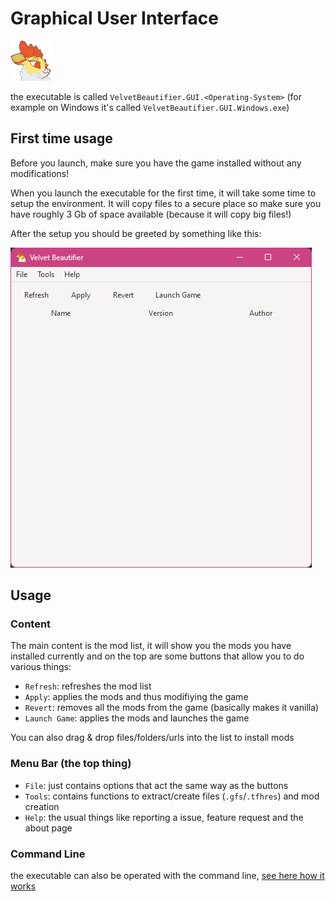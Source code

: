 # Graphical User Interface

![Icon](./assets/icon_medium.png)

the executable is called `VelvetBeautifier.GUI.<Operating-System>` (for example on Windows it's called `VelvetBeautifier.GUI.Windows.exe`)

## First time usage

Before you launch, make sure you have the game installed without any modifications!

When you launch the executable for the first time, it will take some time to setup the environment. It will copy files to a secure place so make sure you have roughly 3 Gb of space available (because it will copy big files!)

After the setup you should be greeted by something like this:

![Fresh Install of the tool](./assets/screenshots/gui-empty.png)

## Usage

### Content

The main content is the mod list, it will show you the mods you have installed currently and on the top are some buttons that allow you to do various things:

- `Refresh`: refreshes the mod list
- `Apply`: applies the mods and thus modifiying the game
- `Revert`: removes all the mods from the game (basically makes it vanilla)
- `Launch Game`: applies the mods and launches the game

You can also drag & drop files/folders/urls into the list to install mods

### Menu Bar (the top thing)

- `File`: just contains options that act the same way as the buttons
- `Tools`: contains functions to extract/create files (`.gfs`/`.tfhres`) and mod creation
- `Help`: the usual things like reporting a issue, feature request and the about page

### Command Line

the executable can also be operated with the command line, [see here how it works](./CLI.md)
